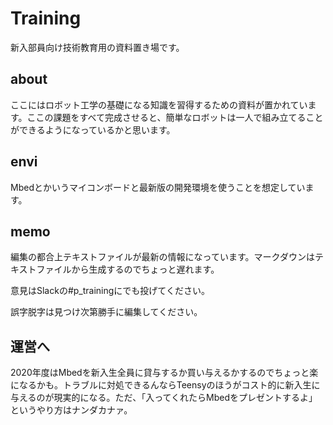 # Training
新入部員向け技術教育用の資料置き場です。
## about
ここにはロボット工学の基礎になる知識を習得するための資料が置かれています。ここの課題をすべて完成させると、簡単なロボットは一人で組み立てることができるようになっているかと思います。
## envi
Mbedとかいうマイコンボードと最新版の開発環境を使うことを想定しています。
## memo
編集の都合上テキストファイルが最新の情報になっています。マークダウンはテキストファイルから生成するのでちょっと遅れます。

意見はSlackの#p_trainingにでも投げてください。

誤字脱字は見つけ次第勝手に編集してください。
## 運営へ
2020年度はMbedを新入生全員に貸与するか買い与えるかするのでちょっと楽になるかも。トラブルに対処できるんならTeensyのほうがコスト的に新入生に与えるのが現実的になる。ただ、「入ってくれたらMbedをプレゼントするよ」というやり方はナンダカナァ。
